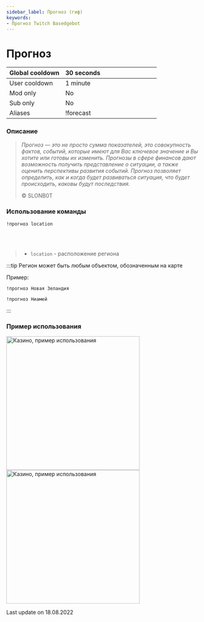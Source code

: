 ```yaml
---
sidebar_label: Прогноз (гиф)
keywords:
- Прогноз Twitch Basedgebot
---
```


# Прогноз

| Global cooldown | 30 seconds⠀⠀⠀⠀⠀⠀⠀⠀⠀⠀⠀⠀ |
|:----------------|:-----------------------|
| User cooldown   | 1 minute               |
| Mod only        | No                     |
| Sub only        | No                     |
| Aliases         | !forecast              |

### Описание

> *<quote>Прогноз — это не просто сумма показателей, это совокупность фактов, событий, которые имеют для Вас ключевое значение и Вы хотите или готовы их изменить. Прогнозы в сфере финансов дают возможность получить представление о ситуации, а также оценить перспективы развития событий. Прогноз позволяет определить, как и когда будет развиваться ситуация, что будет происходить, каковы будут последствия.</quote>*
>
> © SLONB0T

### Использование команды

<code>!прогноз location</code>

<br/>
<br/>

>- <code>location</code>  -  расположение региона

:::tip
Регион может быть любым объектом, обозначенным на карте

Пример:
<p><code>!прогноз Новая Зеландия</code></p>

<p><code>!прогноз Ниамей</code></p>
:::

### Пример использования

<img src="https://media1.giphy.com/media/cD5302u0Go15ADUpqV/giphy.gif?cid=790b761186b94efdfc90c98dcacc447a5abb375cb9fea3cf&rid=giphy.gif&ct=g" alt="Казино, пример использования" width="350"/>
<img src="https://media1.giphy.com/media/cD5302u0Go15ADUpqV/giphy.gif?cid=790b761186b94efdfc90c98dcacc447a5abb375cb9fea3cf&rid=giphy.gif&ct=g" alt="Казино, пример использования" width="350" id="example-right"/>

<p class="update">Last update on 18.08.2022</p>